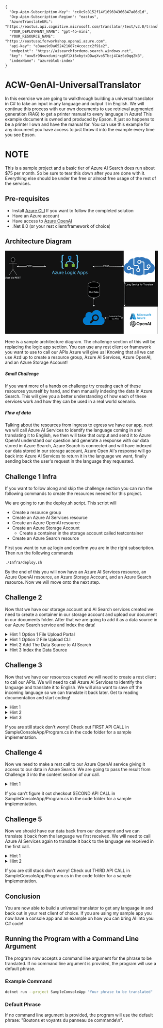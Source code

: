 ```
{
  "Ocp-Apim-Subscription-Key": "cc8c9c8152f14f169694366847a86d1d",
  "Ocp-Apim-Subscription-Region": "eastus",
  "AzureTranslateURL": "https://eastus.api.cognitive.microsoft.com/translator/text/v3.0/translate",
  "YOUR_DEPLOYMENT_NAME": "gpt-4o-mini",
  "YOUR_RESOURCE_NAME": "https://eastusaiforworkshop.openai.azure.com",
  "api-key": "e3aae9d9a652421687c4cceccc2f91e2",
  "endpoint": "https://aisearchfordemo.search.windows.net",
  "key": "uxw5r9Nvwxdumirxg6f1Xi6xbytxDDwqXvo5Tbcj4CAzSeDqq2kB",
  "indexName": "azureblob-index"
}
```

# ACW-GenAI-UniversalTranslator
In this exercise we are going to walkthrough building a universal translator in C# to take an input in any language and output it in English. We will continue this process with our own documents to use retrieval augmented generation (RAG) to get a printer manual to every language in Azure! This example document is owned and produced by Epson. It just so happens to be a printer I own and have the manual for. You can use this example for any document you have access to just throw it into the example every time you see Epson.

# NOTE
This is a sample project and a basic tier of Azure AI Search does run about $75 per month. So be sure to tear this down after you are done with it. Everything else should be under the free or almost free usage of the rest of the services.

## Pre-requisites
- Install [Azure CLI](https://learn.microsoft.com/en-us/cli/azure/get-started-with-azure-cli?WT.mc_id=AZ-MVP-5005115) If you want to follow the completed solution
- Have an Azure account
- Have access to [Azure OpenAI](https://learn.microsoft.com/en-us/azure/ai-services/openai/overview#how-do-i-get-access-to-azure-openai?WT.mc_id=AZ-MVP-5005115)
- .Net 8.0 (or your rest client/framework of choice)

## Architecture Diagram
![Architecture Diagram](Assets/Arch.png)

Here is a sample architecture diagram. The challenge section of this will be replacing the logic app section. You can use any rest client or framework you want to use to call our APIs Azure will give us! Knowing that all we can use Azd up to create a resource group, Azure AI Services, Azure OpenAI, and an Azure Storage Account! 

##### Small Challenge
If you want more of a hands on challenge try creating each of these resources yourself by hand, and then manually indexing the data in Azure Search. This will give you a better understanding of how each of these services work and how they can be used in a real world scenario.

##### Flow of data
Talking about the resources from ingress to egress we have our app, next we will call Azure AI Services to identify the language coming in and translating it to English, we then will take that output and send it to Azure OpenAI understand our question and generate a response with our data stored in Azure Search, Azure Search is connected and will have indexed our data stored in our storage account, Azure Open AI's response will go back into Azure AI Services to return it in the language we want, finally sending back the user's request in the language they requested.
## Challenge 1 Infra
If you want to follow along and skip the challenge section you can run the following commands to create the resources needed for this project. 

We are going to run the deploy.sh script. This script will
- Create a resource group
- Create an Azure AI Services resource
- Create an Azure OpenAI resource
- Create an Azure Storage Account
  - Create a container in the storage account called testcontainer
- Create an Azure Search resource

First you want to run az login and confirm you are in the right subscription. Then run the following commands
```bash
./Infra/deploy.sh
```

By the end of this you will now have an Azure AI Services resource, an Azure OpenAI resource, an Azure Storage Account, and an Azure Search resource. Now we will move onto the next step.

## Challenge 2
Now that we have our storage account and AI Search services created we need to create a container in our storage account and upload our document in our documents folder. After that we are going to add it as a data source in our Azure Search service and index the data!

<details><summary>Hint 1 Option 1 File Upload Portal</summary>

  ![Enter Container](Assets/Challenge1Hint1.png)
  ![Enter Container](Assets/Challenge1Hint2.png)
  
</details>

<details><summary>Hint 1 Option 2 File Upload CLI</summary>
Make sure you wap out with your details.

``` shell

    storageAccountKey=$(az storage account keys list --account-name mystorageaccount --query "[0].value" --output tsv)
    az storage blob upload --account-name mystorageaccount --account-key $storageAccountKey --container-name mycontainer --name myblob --type block --file ./Document/epsonManual.pdf --output table
  ```
  
</details>

<details><summary>Hint 2 Add The Data Source to AI Search</summary>

  ![Step1](Assets/Hint2/Step1.png)
  
  ![Step2](Assets/Hint2/Step2.png)

  ![Step1](Assets/Hint2/Step3.png)
  
  ![Step2](Assets/Hint2/Step4.png)


</details>

<details><summary>Hint 3 Index the Data Source</summary>


  ![Step1](Assets/Hint2/Step5.png)
  
  ![Step2](Assets/Hint2/Step6.png)

  ### Skip COG Service

  ![Step1](Assets/Hint2/Step7.png)
  
  ![Step2](Assets/Hint2/Step8.png)

</details>


## Challenge 3
Now that we have our resources created we will need to create a rest client to call our APIs. We will need to call Azure AI Services to identify the language and translate it to English. We will also want to save off the incoming language so we can translate it back later. Get to reading documentation and start coding!

<details><summary>Hint 1 </summary>

  Here is the docs for Azure AI Services specifically the [translate API.](https://learn.microsoft.com/en-us/azure/ai-services/translator/reference/v3-0-reference?WT.mc_id=AZ-MVP-5005115)
</details>

<details><summary>Hint 2</summary>
  URL Doesn't work anymore but good for inspiration use this URL format instead
  <your api url>/translate?api-version=3.0&to=en

  ![Translate API](https://www.azurebarista.com/static/5532c4aa5fc87effedfea3e641d42eb6/12c06/TranslateAndSet.png)
</details>

<details><summary>Hint 3</summary>
  Example body should look like the following

  ```json
[
    {"Text":"I would really like to drive your car around the block a few times."}
]
```
</details>

If you are still stuck don't worry! Check out FIRST API CALL in SampleConsoleApp/Program.cs in the code folder for a sample implementation.

## Challenge 4
Now we need to make a rest call to our Azure OpenAI service giving it access to our data in Azure Search. We are going to pass the result from Challenge 3 into the content section of our call. 

<details><summary>Hint 1</summary>

  Here is the docs for Azure OpenAI specifically the [extensions API.](https://learn.microsoft.com/en-us/azure/ai-services/openai/reference?WT.mc_id=AZ-MVP-5005115#azure-ai-search)
</details>

If you can't figure it out checkout SECOND API CALL in SampleConsoleApp/Program.cs in the code folder for a sample implementation.

## Challenge 5
Now we should have our data back from our document and we can translate it back from the language we first received. We will need to call Azure AI Services again to translate it back to the language we received in the first call.

<details><summary>Hint 1 </summary>

  Here is the docs for Azure AI Services specifically the [translate API.](https://learn.microsoft.com/en-us/azure/ai-services/translator/reference/v3-0-reference?WT.mc_id=AZ-MVP-5005115)
</details>

<details><summary>Hint 2</summary>

  ![Translate API](https://www.azurebarista.com/static/5532c4aa5fc87effedfea3e641d42eb6/12c06/TranslateAndSet.png)
</details>

If you are still stuck don't worry! Check out THIRD API CALL in SampleConsoleApp/Program.cs in the code folder for a sample implementation.

## Conclusion
You are now able to build a universal translator to get any language in and back out in your rest client of choice. If you are using my sample app you now have a console app and an example on how you can bring AI into you C# code! 

## Running the Program with a Command Line Argument
The program now accepts a command line argument for the phrase to be translated. If no command line argument is provided, the program will use a default phrase.

### Example Command
```bash
dotnet run --project SampleConsoleApp "Your phrase to be translated"
```

### Default Phrase
If no command line argument is provided, the program will use the default phrase: "Boutons et voyants du panneau de commande\n".
